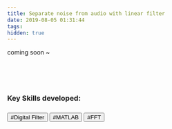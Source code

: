 ```yaml
---
title: Separate noise from audio with linear filter
date: 2019-08-05 01:31:44
tags:
hidden: true
---
```


coming soon ~

<br>
<br>
<br>
<h3>Key Skills developed:<h3>
<button>#Digital Filter</button>  <button>#MATLAB</button>  <button>#FFT</button>